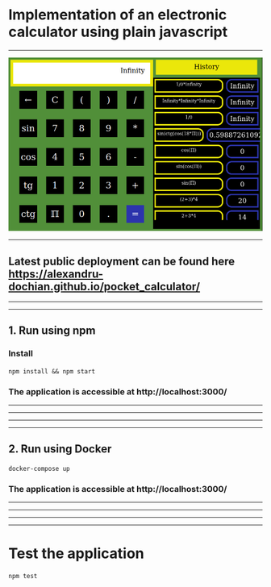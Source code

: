 # Implementation of an electronic calculator using plain javascript

<hr/>

![PC](readme_resources/snapshot.png)

<hr/>

## Latest public deployment can be found here https://alexandru-dochian.github.io/pocket_calculator/

<hr/>
<hr/>

## 1. Run using npm

### Install

```
npm install && npm start
```

### The application is accessible at http://localhost:3000/

<hr/>
<hr/>
<hr/>
<hr/>

## 2. Run using Docker

```
docker-compose up
```

### The application is accessible at http://localhost:3000/

<hr/>
<hr/>
<hr/>
<hr/>

# Test the application

```
npm test
```
